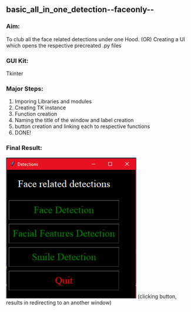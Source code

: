 ## basic_all_in_one_detection--faceonly--

### Aim: 
To club all the face related detections under one Hood. (OR) Creating a UI which opens the respective precreated .py files

### GUI Kit:
Tkinter

### Major Steps:
1) Imporing Libraries and modules
2) Creating TK instance
3) Function creation
4) Naming the title of the window and label creation
5) button creation and linking each to respective functions 
6) DONE!

### Final Result:
<img src="/result1.png">
(clicking button, results in redirecting to an another window)
